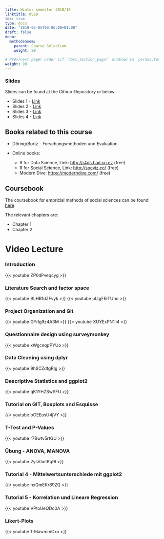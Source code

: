 ```yaml
---
title: Winter semester 2018/19
linktitle: WS18
toc: true
type: docs
date: "2019-05-05T00:00:00+01:00"
draft: false
menu:
  methodensem:
    parent: Course Selection
    weight: 99

# Prev/next pager order (if `docs_section_pager` enabled in `params.toml`)
weight: 99
---
```



### Slides

Slides can be found at the Github-Repository or below.

- Slides 1 - [Link](/slides/methodenseminar/01-intro.pdf)
- Slides 2 - [Link](/slides/methodenseminar/02-researchquestion.pdf)
- Slides 3 - [Link](/slides/methodenseminar/03-projectorganization.pdf)
- Slides 4 - [Link](/slides/methodenseminar/04-surveydesign.pdf)

## Books related to this course

- Döring/Bortz - Forschungsmethoden und Evaluation

- Online books: 
  - R for Data Science, Link: http://r4ds.had.co.nz (free)
  - R for Social Science, Link: http://socviz.co/ (free)
  - Modern Dive: https://moderndive.com/ (free)

## Coursebook
The coursebook for empricial methods of social sciences can be found [here](https://bookdown.org/andrecalerovaldez/ccs/).

The relevant chapters are:

- Chapter 1
- Chapter 2


# Video Lecture
### Introduction
{{< youtube ZP0dPveqcyg >}}

### Literature Search and factor space
{{< youtube BLHB1dZFvyk >}}
{{< youtube pLtgFEITUho >}} 

### Project Organization and Git

{{< youtube GYrlg9z4A3M >}}
{{< youtube XUYExPN1ii4 >}}
### Questionnaire design using surveymonkey
{{< youtube xWgcnqpPYUo >}}

### Data Cleaning using dplyr
{{< youtube 9hSCZdfgRIg >}}

### Descriptive Statistics and ggplot2
{{< youtube qK1YHZSwSFU >}}


### Tutorial on GIT, Boxplots and Esquisse
{{< youtube bOEEosU4jVY >}}

### T-Test and P-Values
{{< youtube r7Bwtv5rtGU >}}


### Übung - ANOVA, MANOVA
{{< youtube 2ysV5ntKq9I >}}

### Tutorial 4 - Mittelwertsunterschiede mit ggplot2
{{< youtube nxQmEKr89ZQ >}}

### Tutorial 5 - Korrelation und Lineare Regression
{{< youtube VPtoUeQDc0A >}}

### Likert-Plots
{{< youtube 1-l6awmmCxo >}}
